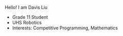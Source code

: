 Hello! I am Davis Liu
- Grade 11 Student
- UHS Robotics
- Interests: Competitive Programming, Mathematics
